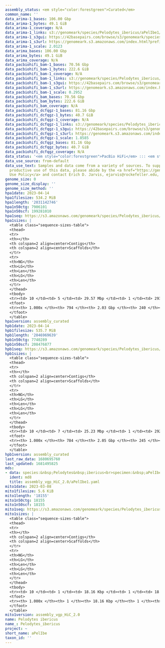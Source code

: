 ```yaml
---
assembly_status: <em style="color:forestgreen">Curated</em>
common_name: ''
data_arima-1_bases: 106.00 Gbp
data_arima-1_bytes: 49.1 GiB
data_arima-1_coverage: N/A
data_arima-1_links: s3://genomeark/species/Pelodytes_ibericus/aPelIbe1/genomic_data/arima/<br>
data_arima-1_s3gui: https://42basepairs.com/browse/s3/genomeark/species/Pelodytes_ibericus/aPelIbe1/genomic_data/arima/
data_arima-1_s3url: https://genomeark.s3.amazonaws.com/index.html?prefix=species/Pelodytes_ibericus/aPelIbe1/genomic_data/arima/
data_arima-1_scale: 2.0123
data_arima_bases: 106.00 Gbp
data_arima_bytes: 49.1 GiB
data_arima_coverage: N/A
data_pacbiohifi_bam-1_bases: 70.56 Gbp
data_pacbiohifi_bam-1_bytes: 222.6 GiB
data_pacbiohifi_bam-1_coverage: N/A
data_pacbiohifi_bam-1_links: s3://genomeark/species/Pelodytes_ibericus/aPelIbe1/genomic_data/pacbio_hifi/<br>
data_pacbiohifi_bam-1_s3gui: https://42basepairs.com/browse/s3/genomeark/species/Pelodytes_ibericus/aPelIbe1/genomic_data/pacbio_hifi/
data_pacbiohifi_bam-1_s3url: https://genomeark.s3.amazonaws.com/index.html?prefix=species/Pelodytes_ibericus/aPelIbe1/genomic_data/pacbio_hifi/
data_pacbiohifi_bam-1_scale: 0.2952
data_pacbiohifi_bam_bases: 70.56 Gbp
data_pacbiohifi_bam_bytes: 222.6 GiB
data_pacbiohifi_bam_coverage: N/A
data_pacbiohifi_dcfqgz-1_bases: 81.16 Gbp
data_pacbiohifi_dcfqgz-1_bytes: 40.7 GiB
data_pacbiohifi_dcfqgz-1_coverage: N/A
data_pacbiohifi_dcfqgz-1_links: s3://genomeark/species/Pelodytes_ibericus/aPelIbe1/genomic_data/pacbio_hifi/<br>
data_pacbiohifi_dcfqgz-1_s3gui: https://42basepairs.com/browse/s3/genomeark/species/Pelodytes_ibericus/aPelIbe1/genomic_data/pacbio_hifi/
data_pacbiohifi_dcfqgz-1_s3url: https://genomeark.s3.amazonaws.com/index.html?prefix=species/Pelodytes_ibericus/aPelIbe1/genomic_data/pacbio_hifi/
data_pacbiohifi_dcfqgz-1_scale: 1.8585
data_pacbiohifi_dcfqgz_bases: 81.16 Gbp
data_pacbiohifi_dcfqgz_bytes: 40.7 GiB
data_pacbiohifi_dcfqgz_coverage: N/A
data_status: '<em style="color:forestgreen">PacBio HiFi</em> ::: <em style="color:forestgreen">Arima</em>'
data_use_source: from-default
data_use_text: Samples and data come from a variety of sources. To support fair and
  productive use of this data, please abide by the <a href="https://genome10k.soe.ucsc.edu/data-use-policies/">Data
  Use Policy</a> and contact Erich D. Jarvis, ejarvis@rockefeller.edu, with any questions.
genome_size: 0
genome_size_display: ''
genome_size_method: ''
hpa1date: 2023-04-14
hpa1filesize: 534.2 MiB
hpa1length: '2031142746'
hpa1n50ctg: 7906101
hpa1n50scf: 199281010
hpa1seq: https://s3.amazonaws.com/genomeark/species/Pelodytes_ibericus/aPelIbe1/assembly_curated/aPelIbe1.hap1.decon.20230414.fasta.gz
hpa1sizes: |
  <table class="sequence-sizes-table">
  <thead>
  <tr>
  <th></th>
  <th colspan=2 align=center>Contigs</th>
  <th colspan=2 align=center>Scaffolds</th>
  </tr>
  <tr>
  <th>NG</th>
  <th>LG</th>
  <th>Len</th>
  <th>LG</th>
  <th>Len</th>
  </tr>
  </thead>
  <tbody>
  <tr><td> 10 </td><td> 5 </td><td> 29.57 Mbp </td><td> 1 </td><td> 293.03 Mbp </td></tr><tr><td> 20 </td><td> 13 </td><td> 20.16 Mbp </td><td> 2 </td><td> 229.98 Mbp </td></tr><tr><td> 30 </td><td> 24 </td><td> 15.31 Mbp </td><td> 3 </td><td> 222.95 Mbp </td></tr><tr><td> 40 </td><td> 40 </td><td> 11.22 Mbp </td><td> 4 </td><td> 208.84 Mbp </td></tr><tr style="background-color:#cccccc;"><td> 50 </td><td> 62 </td><td style="background-color:#88ff88;"> 7.91 Mbp </td><td> 5 </td><td style="background-color:#88ff88;"> 199.28 Mbp </td></tr><tr><td> 60 </td><td> 92 </td><td> 5.65 Mbp </td><td> 6 </td><td> 187.61 Mbp </td></tr><tr><td> 70 </td><td> 137 </td><td> 3.80 Mbp </td><td> 7 </td><td> 168.42 Mbp </td></tr><tr><td> 80 </td><td> 205 </td><td> 2.47 Mbp </td><td> 9 </td><td> 79.13 Mbp </td></tr><tr><td> 90 </td><td> 315 </td><td> 1.24 Mbp </td><td> 12 </td><td> 46.26 Mbp </td></tr><tr><td> 100 </td><td> 794 </td><td> 7.00 Kbp </td><td> 240 </td><td> 7.00 Kbp </td></tr></tbody>
  <tfoot>
  <tr><th> 1.000x </th><th> 794 </th><th> 2.03 Gbp </th><th> 240 </th><th> 2.03 Gbp </th></tr>
  </tfoot>
  </table>
hpa1version: assembly_curated
hpb1date: 2023-04-14
hpb1filesize: 535.7 MiB
hpb1length: '2046969639'
hpb1n50ctg: 7740289
hpb1n50scf: 208476877
hpb1seq: https://s3.amazonaws.com/genomeark/species/Pelodytes_ibericus/aPelIbe1/assembly_curated/aPelIbe1.hap2.decon.20230414.fasta.gz
hpb1sizes: |
  <table class="sequence-sizes-table">
  <thead>
  <tr>
  <th></th>
  <th colspan=2 align=center>Contigs</th>
  <th colspan=2 align=center>Scaffolds</th>
  </tr>
  <tr>
  <th>NG</th>
  <th>LG</th>
  <th>Len</th>
  <th>LG</th>
  <th>Len</th>
  </tr>
  </thead>
  <tbody>
  <tr><td> 10 </td><td> 7 </td><td> 25.23 Mbp </td><td> 1 </td><td> 292.93 Mbp </td></tr><tr><td> 20 </td><td> 16 </td><td> 20.10 Mbp </td><td> 2 </td><td> 228.76 Mbp </td></tr><tr><td> 30 </td><td> 29 </td><td> 13.26 Mbp </td><td> 3 </td><td> 223.65 Mbp </td></tr><tr><td> 40 </td><td> 47 </td><td> 10.31 Mbp </td><td> 4 </td><td> 210.34 Mbp </td></tr><tr style="background-color:#cccccc;"><td> 50 </td><td> 70 </td><td style="background-color:#88ff88;"> 7.74 Mbp </td><td> 5 </td><td style="background-color:#88ff88;"> 208.48 Mbp </td></tr><tr><td> 60 </td><td> 101 </td><td> 5.73 Mbp </td><td> 6 </td><td> 186.92 Mbp </td></tr><tr><td> 70 </td><td> 145 </td><td> 3.87 Mbp </td><td> 7 </td><td> 176.90 Mbp </td></tr><tr><td> 80 </td><td> 209 </td><td> 2.52 Mbp </td><td> 9 </td><td> 83.01 Mbp </td></tr><tr><td> 90 </td><td> 316 </td><td> 1.37 Mbp </td><td> 12 </td><td> 46.73 Mbp </td></tr><tr><td> 100 </td><td> 784 </td><td> 2.00 Kbp </td><td> 245 </td><td> 2.00 Kbp </td></tr></tbody>
  <tfoot>
  <tr><th> 1.000x </th><th> 784 </th><th> 2.05 Gbp </th><th> 245 </th><th> 2.05 Gbp </th></tr>
  </tfoot>
  </table>
hpb1version: assembly_curated
last_raw_data: 1680695760
last_updated: 1681495825
mds:
- data: species:&nbsp;Pelodytes&nbsp;ibericus<br>specimen:&nbsp;aPelIbe1<br>projects:<br>&nbsp;&nbsp;-&nbsp;vgp<br>hap1:&nbsp;s3://genomeark/species/Pelodytes_ibericus/aPelIbe1/assembly_vgp_HiC_2.0/aPelIbe1.HiC.hap1.20230308.fasta.gz<br>hap2:&nbsp;s3://genomeark/species/Pelodytes_ibericus/aPelIbe1/assembly_vgp_HiC_2.0/aPelIbe1.HiC.hap2.20230308.fasta.gz<br>pctg:&nbsp;s3://genomeark/species/Pelodytes_ibericus/aPelIbe1/assembly_vgp_HiC_2.0/aPelIbe1.HiC.pctg.20230308.fasta.gz<br>mito:&nbsp;s3://genomeark/species/Pelodytes_ibericus/aPelIbe1/assembly_vgp_HiC_2.0/aPelIbe1.mito.20230308.fasta.gz<br>pipeline:<br>&nbsp;&nbsp;-&nbsp;deepconsensus&nbsp;(1.1)<br>&nbsp;&nbsp;-&nbsp;hifiasm&nbsp;(0.18.7-r519)<br>&nbsp;&nbsp;-&nbsp;purge_dups&nbsp;(1.2.5)<br>&nbsp;&nbsp;-&nbsp;yahs&nbsp;(1.2a.2)<br>&nbsp;&nbsp;-&nbsp;deepVariant&nbsp;polishing&nbsp;(1.4)<br>&nbsp;&nbsp;-&nbsp;MitoHiFi&nbsp;(3.0.0)<br>
  ident: md8
  title: assembly_vgp_HiC_2.0/aPelIbe1.yaml
mito1date: 2023-03-08
mito1filesize: 5.6 KiB
mito1length: '18155'
mito1n50ctg: 18155
mito1n50scf: 18155
mito1seq: https://s3.amazonaws.com/genomeark/species/Pelodytes_ibericus/aPelIbe1/assembly_vgp_HiC_2.0/aPelIbe1.mito.20230308.fasta.gz
mito1sizes: |
  <table class="sequence-sizes-table">
  <thead>
  <tr>
  <th></th>
  <th colspan=2 align=center>Contigs</th>
  <th colspan=2 align=center>Scaffolds</th>
  </tr>
  <tr>
  <th>NG</th>
  <th>LG</th>
  <th>Len</th>
  <th>LG</th>
  <th>Len</th>
  </tr>
  </thead>
  <tbody>
  <tr><td> 10 </td><td> 1 </td><td> 18.16 Kbp </td><td> 1 </td><td> 18.16 Kbp </td></tr><tr><td> 20 </td><td> 1 </td><td> 18.16 Kbp </td><td> 1 </td><td> 18.16 Kbp </td></tr><tr><td> 30 </td><td> 1 </td><td> 18.16 Kbp </td><td> 1 </td><td> 18.16 Kbp </td></tr><tr><td> 40 </td><td> 1 </td><td> 18.16 Kbp </td><td> 1 </td><td> 18.16 Kbp </td></tr><tr style="background-color:#cccccc;"><td> 50 </td><td> 1 </td><td style="background-color:#ff8888;"> 18.16 Kbp </td><td> 1 </td><td style="background-color:#ff8888;"> 18.16 Kbp </td></tr><tr><td> 60 </td><td> 1 </td><td> 18.16 Kbp </td><td> 1 </td><td> 18.16 Kbp </td></tr><tr><td> 70 </td><td> 1 </td><td> 18.16 Kbp </td><td> 1 </td><td> 18.16 Kbp </td></tr><tr><td> 80 </td><td> 1 </td><td> 18.16 Kbp </td><td> 1 </td><td> 18.16 Kbp </td></tr><tr><td> 90 </td><td> 1 </td><td> 18.16 Kbp </td><td> 1 </td><td> 18.16 Kbp </td></tr><tr><td> 100 </td><td> 1 </td><td> 18.16 Kbp </td><td> 1 </td><td> 18.16 Kbp </td></tr></tbody>
  <tfoot>
  <tr><th> 1.000x </th><th> 1 </th><th> 18.16 Kbp </th><th> 1 </th><th> 18.16 Kbp </th></tr>
  </tfoot>
  </table>
mito1version: assembly_vgp_HiC_2.0
name: Pelodytes ibericus
name_: Pelodytes_ibericus
project: ~
short_name: aPelIbe
taxon_id: ''
---
```

